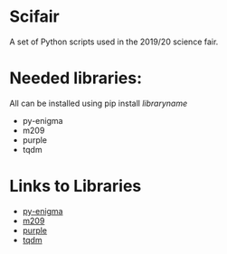 # Scifair
A set of Python scripts used in the 2019/20 science fair.
# Needed libraries:
All can be installed using pip install *libraryname*

* py-enigma 
* m209
* purple
* tqdm

# Links to Libraries
 
 * [py-enigma](https://pypi.org/project/py-enigma/)
 * [m209](https://pypi.org/project/m209/)
 * [purple](https://pypi.org/project/purple/)
 * [tqdm](https://pypi.org/project/tqdm/)
